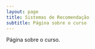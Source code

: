 ```yaml
---
layout: page
title: Sistemas de Recomendação
subtitle: Página sobre o curso
---
```


Página sobre o curso.